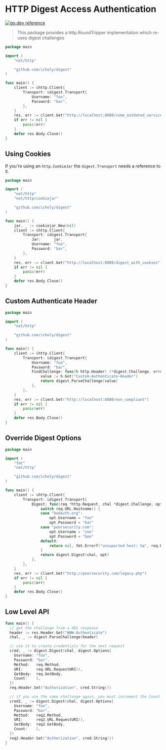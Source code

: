 # HTTP Digest Access Authentication

[![go.dev reference](https://img.shields.io/badge/go.dev-reference-007d9c?logo=go&logoColor=white&style=flat-square)](https://pkg.go.dev/github.com/icholy/digest)

> This package provides a http.RoundTripper implementation which re-uses digest challenges

``` go
package main

import (
	"net/http"

	"github.com/icholy/digest"
)

func main() {
	client := &http.Client{
		Transport: &digest.Transport{
			Username: "foo",
			Password: "bar",
		},
	}
	res, err := client.Get("http://localhost:8080/some_outdated_service")
	if err != nil {
		panic(err)
	}
	defer res.Body.Close()
}
```

## Using Cookies

If you're using an `http.CookieJar` the `digest.Transport` needs a reference to it.

``` go
package main

import (
	"net/http"
	"net/http/cookiejar"

	"github.com/icholy/digest"
)

func main() {
	jar, _ := cookiejar.New(nil)
	client := &http.Client{
		Transport: &digest.Transport{
			Jar:      jar,
			Username: "foo",
			Password: "bar",
		},
	}
	res, err := client.Get("http://localhost:8080/digest_with_cookies")
	if err != nil {
		panic(err)
	}
	defer res.Body.Close()
}
```

## Custom Authenticate Header

``` go
package main

import (
	"net/http"

	"github.com/icholy/digest"
)

func main() {
	client := &http.Client{
		Transport: &digest.Transport{
			Username: "foo",
			Password: "bar",
			FindChallenge: func(h http.Header) (*digest.Challenge, error) {
				value := h.Get("Custom-Authenticate-Header")
				return digest.ParseChallenge(value)
			},
		},
	}
	res, err := client.Get("http://localhost:8080/non_compliant")
	if err != nil {
		panic(err)
	}
	defer res.Body.Close()
}
```

## Override Digest Options

``` go
package main

import (
	"fmt"
	"net/http"

	"github.com/icholy/digest"
)

func main() {
	client := &http.Client{
		Transport: &digest.Transport{
			Digest: func(req *http.Request, chal *digest.Challenge, opt digest.Options) (*digest.Credentials, error) {
				switch req.URL.Hostname() {
				case "badauth.org":
					opt.Username = "foo"
					opt.Password = "bar"
				case "poorsecurity.com":
					opt.Username = "zoo"
					opt.Password = "boo"
				default:
					return nil, fmt.Errorf("unsuported host: %q", req.URL)
				}
				return digest.Digest(chal, opt)
			},
		},
	}
	res, err := client.Get("http://poorsecurity.com/legacy.php")
	if err != nil {
		panic(err)
	}
	defer res.Body.Close()
}
```


## Low Level API

``` go
func main() {
  // get the challenge from a 401 response
  header := res.Header.Get("WWW-Authenticate")
  chal, _ := digest.ParseChallenge(header)

  // use it to create credentials for the next request
  cred, _ := digest.Digest(chal, digest.Options{
    Username: "foo",
    Password: "bar",
    Method:   req.Method,
    URI:      req.URL.RequestURI(),
    GetBody:  req.GetBody,
    Count:    1,
  })
  req.Header.Set("Authorization", cred.String())

  // if you use the same challenge again, you must increment the Count
  cred2, _ := digest.Digest(chal, digest.Options{
    Username: "foo",
    Password: "bar",
    Method:   req2.Method,
    URI:      req2.URL.RequestURI(),
    GetBody:  req2.GetBody,
    Count:    2,
  })
  req2.Header.Set("Authorization", cred.String())
}
```
